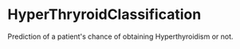 # HyperThryroidClassification
Prediction of a patient's chance of obtaining Hyperthyroidism or not.

